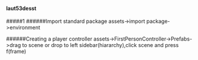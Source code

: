#### laut53desst
#####1
######Import standard package
assets->import package->environment

######Creating a player controller
assets->FirstPersonController->Prefabs->drag to scene or drop to left sidebar(hiararchy),click scene and press f(frame)

######

